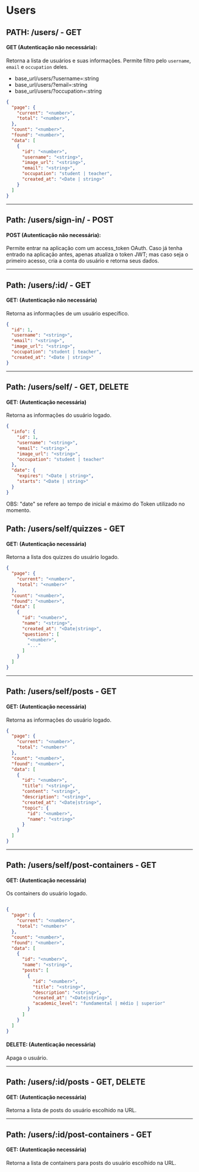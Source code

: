 # **Users**

## **PATH: /users/ - GET**

#### GET (Autenticação não necessária):

Retorna a lista de usuários e suas informações. Permite filtro pelo ```username```, ```email``` e ```occupation``` deles.
- base_url/users/?username=:string
- base_url/users/?email=:string
- base_url/users/?occupation=:string


```json
{
  "page": {
    "current": "<number>",
    "total": "<number>",
  },
  "count": "<number>",
  "found": "<number>",
  "data": [
    {
      "id": "<number>",
      "username": "<string>",
      "image_url": "<string>",
      "email": "<string>",
      "occupation": "student | teacher",
      "created_at": "<Date | string>"
    }
  ]
}
```

<hr>

## **Path: /users/sign-in/ - POST**

#### POST (Autenticação não necessária):

Permite entrar na aplicação com um access_token OAuth. Caso já tenha entrado na aplicação antes, apenas atualiza o token JWT; mas caso seja o primeiro acesso, cria a conta do usuário e retorna seus dados.

<hr>

## **Path: /users/:id/ - GET**

#### GET: (Autenticação não necessária)

Retorna as informações de um usuário específico.

```json
{
  "id": 1,
  "username": "<string>",
  "email": "<string>",
  "image_url": "<string>",
  "occupation": "student | teacher",
  "created_at": "<Date | string>"
}
```

<hr>

## **Path: /users/self/ - GET, DELETE**

#### GET: (Autenticação necessária)

Retorna as informações do usuário logado. 

```json
{
  "info": {
    "id": 1,
    "username": "<string>",
    "email": "<string>",
    "image_url": "<string>",
    "occupation": "student | teacher"
  },
  "date": {
    "expires": "<Date | string>",
    "starts": "<Date | string>"
  }
}
```
OBS: "date" se refere ao tempo de inicial e máximo do Token utilizado no momento.



## **Path: /users/self/quizzes - GET**

#### GET: (Autenticação necessária)

Retorna a lista dos quizzes do usuário logado. 

```json
{
  "page": {
    "current": "<number>",
    "total": "<number>"
  },
  "count": "<number>",
  "found": "<number>",
  "data": [
    {
      "id": "<number>",
      "name": "<string>",
      "created_at": "<Date|string>",
      "questions": [
        "<number>",
        "..."
      ]
    }
  ]
}

```
<hr>

## **Path: /users/self/posts - GET**

#### GET: (Autenticação necessária)

Retorna as informações do usuário logado. 

```json
{
  "page": {
    "current": "<number>",
    "total": "<number>"
  },
  "count": "<number>",
  "found": "<number>",
  "data": [
    {
      "id": "<number>",
      "title": "<string>",
      "content": "<string>",
      "description": "<string>",
      "created_at": "<Date|string>",
      "topic": {
        "id": "<number>",
        "name": "<string>"
      }
    }
  ]
}

```

<hr>


## **Path: /users/self/post-containers - GET**

#### GET: (Autenticação necessária)

Os containers do usuário logado. 

```json

{
  "page": {
    "current": "<number>",
    "total": "<number>"
  },
  "count": "<number>",
  "found": "<number>",
  "data": [     
    {
      "id": "<number>",
      "name": "<string>",
      "posts": [
        {
          "id": "<number>",
          "title": "<string>",
          "description": "<string>",
          "created_at": "<Date|string>",
          "academic_level": "fundamental | médio | superior"
        }
      ]
    }
  ]
}

```

#### DELETE: (Autenticação necessária)
Apaga o usuário.


<hr>

## **Path: /users/:id/posts - GET, DELETE**

#### GET: (Autenticação necessária)

Retorna a lista de posts do usuário escolhido na URL.

<hr>

## **Path: /users/:id/post-containers - GET**

#### GET: (Autenticação necessária)

Retorna a lista de containers para posts do usuário escolhido na URL.
